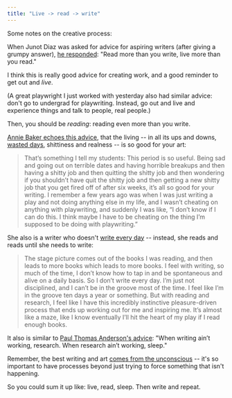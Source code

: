 ```yaml
---
title: "Live -> read -> write"
---
```


Some notes on the creative process:

When Junot Diaz was asked for advice for aspiring writers (after giving a grumpy answer), [he responded](https://littlevillagemag.com/interview-pulitzer-prize-winning-author-junot-diaz-talks-immigration-civic-responsibility-ahead-of-visit/): "Read more than you write, live more than you read."

I think this is really good advice for creating work, and a good reminder to get out and _live_.

(A great playwright I just worked with yesterday also had similar advice: don't go to undergrad for playwriting. Instead, go out and live and experience things and talk to people, real people.)

Then, you should be _reading_: reading even more than you write.

[Annie Baker echoes this advice](https://www.interviewmagazine.com/culture/annie-baker), that the living -- in all its ups and downs, [wasted days](/wasted), shittiness and realness -- is so good for your art:

> That’s something I tell my students: This period is so useful. Being sad and going out on terrible dates and having horrible breakups and then having a shitty job and then quitting the shitty job and then wondering if you shouldn’t have quit the shitty job and then getting a new shitty job that you get fired off of after six weeks, it’s all so good for your writing. I remember a few years ago was when I was just writing a play and not doing anything else in my life, and I wasn’t cheating on anything with playwriting, and suddenly I was like, “I don’t know if I can do this. I think maybe I have to be cheating on the thing I’m supposed to be doing with playwriting.”

She also is a writer who doesn't [write every day](/quantityvquality) -- instead, she reads and reads until she needs to write:

> The stage picture comes out of the books I was reading, and then leads to more books which leads to more books. I feel with writing, so much of the time, I don’t know how to tap in and be spontaneous and alive on a daily basis. So I don’t write every day. I’m just not disciplined, and I can’t be in the groove most of the time. I feel like I’m in the groove ten days a year or something. But with reading and research, I feel like I have this incredibly instinctive pleasure-driven process that ends up working out for me and inspiring me. It’s almost like a maze, like I know eventually I’ll hit the heart of my play if I read enough books.

It also is similar to [Paul Thomas Anderson's advice](http://www.latimes.com/entertainment/envelope/la-en-mn-paul-thomas-anderson-phantom-thread-oscars-20180220-htmlstory.html): "When writing ain’t working, research. When research ain’t working, sleep."

Remember, the best writing and art [comes from the unconscious](/artrisk) -- it's so important to have processes beyond just trying to force something that isn't happening.

So you could sum it up like: live, read, sleep. Then write and repeat.
